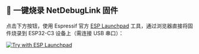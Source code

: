 ## 🚀 一键烧录 NetDebugLink 固件

点击下方按钮，使用 Espressif 官方 [ESP Launchpad](https://espressif.github.io/esp-launchpad) 工具，通过浏览器直接将固件烧录到 ESP32-C3 设备上（需连接 USB 串口）：

[![Try with ESP Launchpad](https://espressif.github.io/esp-launchpad/assets/try_with_launchpad.png)](https://jiu-xiao.github.io/NetDebugLink/esp_launchpad/?flashConfigURL=https://raw.githubusercontent.com/Jiu-xiao/NetDebugLink/master/esp_launchpad.toml)
